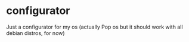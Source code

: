 # configurator
Just a configurator for my os (actually Pop os but it should work with all debian distros, for now)
